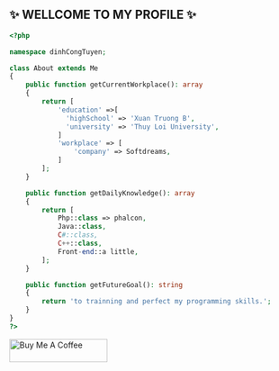 <!--
**dctuyen/dctuyen** is a ✨ _special_ ✨ repository because its `README.md` (this file) appears on your GitHub profile.
-->
##          ✨ WELLCOME TO MY PROFILE ✨
```php
<?php

namespace dinhCongTuyen;

class About extends Me
{
    public function getCurrentWorkplace(): array
    {
        return [
            'education' =>[
              'highSchool' => 'Xuan Truong B',
              'university' => 'Thuy Loi University',
            ]
            'workplace' => [
                'company' => Softdreams,
            ]
        ];
    }

    public function getDailyKnowledge(): array
    {
        return [
            Php::class => phalcon,
            Java::class,
            C#::class,
            C++::class,
            Front-end::a little,
        ];
    }

    public function getFutureGoal(): string
    {
        return 'to trainning and perfect my programming skills.';
    }
}
?>
```
<a href="https://www.buymeacoffee.com/dinhcongtuyen.it@gmail.com" target="_blank"><img src="https://cdn.buymeacoffee.com/buttons/default-red.png" alt="Buy Me A Coffee" height="41" width="174"></a>

